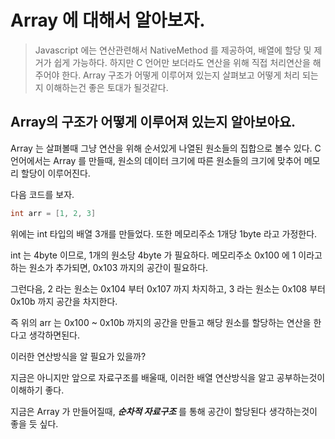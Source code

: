 # Array 에 대해서 알아보자.

> Javascript 에는 연산관련해서 NativeMethod 를 제공하여, 배열에 할당 및 제거가 쉽게 가능하다. 하지만 C 언어만 보더라도 연산을 위해 직접 처리연산을 해주어야 한다. Array 구조가 어떻게 이루어져 있는지 살펴보고 어떻게 처리 되는지 이해하는건 좋은 토대가 될것같다.

## Array의 구조가 어떻게 이루어져 있는지 알아보아요.

Array 는 살펴볼때 그냥 연산을 위해 순서있게 나열된 원소들의 집합으로 볼수 있다.
C 언어에서는 Array 를 만들때, 원소의 데이터 크기에 따른 원소들의 크기에 맞추어 메모리 할당이 이루어진다.

다음 코드를 보자.

```c
int arr = [1, 2, 3]
```

위에는 int 타입의 배열 3개를 만들었다.
또한 메모리주소 1개당 1byte 라고 가정한다.

int 는 4byte 이므로, 1개의 원소당 4byte 가 필요하다.
메모리주소 0x100 에 1 이라고 하는 원소가 추가되면, 0x103 까지의 공간이 필요하다.

그런다음, 2 라는 원소는 0x104 부터 0x107 까지 차지하고,
3 라는 원소는 0x108 부터 0x10b 까지 공간을 차지한다.

즉 위의 arr 는 0x100 ~ 0x10b 까지의 공간을 만들고 해당 원소를 할당하는 연산을 한다고 생각하면된다.

이러한 연산방식을 알 필요가 있을까?

지금은 아니지만 앞으로 자료구조를 배울때, 이러한 배열 연산방식을 알고 공부하는것이 이해하기 좋다.

지금은 Array 가 만들어질때, ***순차적 자료구조*** 를 통해 공간이 할당된다 생각하는것이 좋을 듯 싶다.
